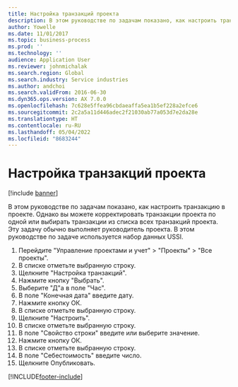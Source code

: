 ```yaml
---
title: Настройка транзакций проекта
description: В этом руководстве по задачам показано, как настроить транзакцию в проекте.
author: Yowelle
ms.date: 11/01/2017
ms.topic: business-process
ms.prod: ''
ms.technology: ''
audience: Application User
ms.reviewer: johnmichalak
ms.search.region: Global
ms.search.industry: Service industries
ms.author: andchoi
ms.search.validFrom: 2016-06-30
ms.dyn365.ops.version: AX 7.0.0
ms.openlocfilehash: 7c628e5ffea96cbdaeaffa5ea1b5ef228a2efce6
ms.sourcegitcommit: 2c2a5a11d446adec2f21030ab77a053d7e2da28e
ms.translationtype: HT
ms.contentlocale: ru-RU
ms.lasthandoff: 05/04/2022
ms.locfileid: "8683244"
---
```

# <a name="adjust-project-transactions"></a>Настройка транзакций проекта

[!include [banner](../../includes/banner.md)]

В этом руководстве по задачам показано, как настроить транзакцию в проекте. Однако вы можете корректировать транзакции проекта по одной или выбирать транзакции из списка всех транзакций проекта. Эту задачу обычно выполняет руководитель проекта. В этом руководстве по задаче используется набор данных USSI.

1. Перейдите "Управление проектами и учет" > "Проекты" > "Все проекты". 
2. В списке отметьте выбранную строку. 
3. Щелкните "Настройка транзакций". 
4. Нажмите кнопку "Выбрать". 
5. Выберите "Д"а в поле "Час". 
6. В поле "Конечная дата" введите дату. 
7. Нажмите кнопку ОК. 
8. В списке отметьте выбранную строку. 
9. Щелкните "Настроить". 
10. В списке отметьте выбранную строку. 
11. В поле "Свойство строки" введите или выберите значение. 
12. Нажмите кнопку ОК. 
13. В списке отметьте выбранную строку. 
14. В поле "Себестоимость" введите число. 
15. Щелкните Опубликовать. 


[!INCLUDE[footer-include](../../includes/footer-banner.md)]